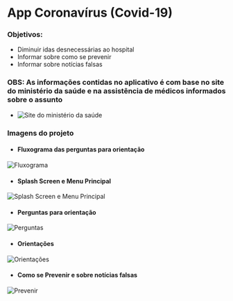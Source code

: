# App Coronavírus (Covid-19)

### Objetivos:
   * Diminuir idas desnecessárias ao hospital
   * Informar sobre como se prevenir
   * Informar sobre notícias falsas




### OBS: As informações contidas no aplicativo é com base no site do ministério da saúde e na assistência de médicos informados sobre o assunto
   * ![Site do ministério da saúde](https://coronavirus.saude.gov.br/)
   
   
   
### Imagens do projeto
   * #### Fluxograma das perguntas para orientação
   ![Fluxograma](https://github.com/ArlysthonFeitosa/AppCovid19/blob/master/Imagens/FluxogramaPerguntas.png)



   * #### Splash Screen e Menu Principal
   ![Splash Screen e Menu Principal](https://github.com/ArlysthonFeitosa/AppCovid19/blob/master/Imagens/MenuPrincipal.png)
   
   
   
   * #### Perguntas para orientação
   ![Perguntas](https://github.com/ArlysthonFeitosa/AppCovid19/blob/master/Imagens/Perguntas.png)
   
   
   
   * #### Orientações
   ![Orientações](https://github.com/ArlysthonFeitosa/AppCovid19/blob/master/Imagens/Orienta%C3%A7%C3%B5es.png)
   
   
   
   * #### Como se Prevenir e sobre notícias falsas
   ![Prevenir](https://github.com/ArlysthonFeitosa/AppCovid19/blob/master/Imagens/PrevinirEFakeNews.png)
